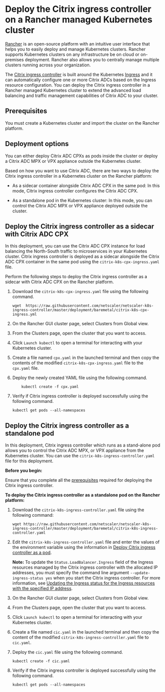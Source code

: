 # Deploy the Citrix ingress controller on a Rancher managed Kubernetes cluster

[Rancher](https://rancher.com/) is an open-source platform with an intuitive user interface that helps you to easily deploy and manage Kubernetes clusters. Rancher supports Kubernetes clusters on any infrastructure be on cloud or on-premises deployment. Rancher also allows you to centrally manage multiple clusters running across your organization.

 The [Citrix ingress controller](/docs/index.md) is built around the Kubernetes [Ingress](https://kubernetes.io/docs/concepts/services-networking/ingress/) and it can automatically configure one or more Citrix ADCs based on the Ingress resource configuration. You can deploy the Citrix ingress controller in a Rancher managed Kubernetes cluster to extend the advanced load balancing and traffic management capabilities of Citrix ADC to your cluster.

## Prerequisites

You must create a Kubernetes cluster and import the cluster on the Rancher platform.

## Deployment options

 You can either deploy Citrix ADC CPXs as pods inside the cluster or deploy a Citrix ADC MPX or VPX appliance outside the Kubernetes cluster.

Based on how you want to use Citrix ADC, there are two ways to deploy the Citrix ingress controller in a Kubernetes cluster on the Rancher platform:

-  As a sidecar container alongside Citrix ADC CPX in the same pod: In this mode, Citrix ingress controller configures the Citrix ADC CPX.
  
-  As a standalone pod in the Kubernetes cluster: In this mode, you can control the Citrix ADC MPX or VPX appliance deployed outside the cluster.

## Deploy the Citrix ingress controller as a sidecar with Citrix ADC CPX

In this deployment, you can use the Citrix ADC CPX instance for load balancing the North-South traffic to microservices in your Kubernetes cluster. Citrix ingress controller is deployed as a sidecar alongside the Citrix ADC CPX container in the same pod using the `citrix-k8s-cpx-ingress.yaml` file.

Perform the following steps to deploy the Citrix ingress controller as a sidecar with Citrix ADC CPX on the Rancher platform.

1.  Download the `citrix-k8s-cpx-ingress.yaml` file using the following command.

        wget  https://raw.githubusercontent.com/netscaler/netscaler-k8s-ingress-controller/master/deployment/baremetal/citrix-k8s-cpx-ingress.yml

1.  On the Rancher GUI cluster page, select Clusters from Global view.
1.  From the Clusters page, open the cluster that you want to access.
1.  Click `Launch kubectl` to open a terminal for interacting with your Kubernetes cluster.
1.  Create a file named `cpx.yaml` in the launched terminal and then copy the contents of the modified `citrix-k8s-cpx-ingress.yaml` file to the `cpx.yaml` file.
1.  Deploy the newly created YAML file using the following command.

            kubectl create -f cpx.yaml
1.  Verify if Citrix ingress controller is deployed successfully using the following command.

        kubectl get pods --all-namespaces

## Deploy the Citrix ingress controller as a standalone pod

In this deployment, Citrix ingress controller which runs as a stand-alone pod allows you to control the Citrix ADC MPX, or VPX appliance from the Kubernetes cluster. You can use the `citrix-k8s-ingress-controller.yaml` file for this deployment.

**Before you begin:**

Ensure that you complete all the [prerequisites](deploy-cic-yaml.md#prerequisites) required for deploying the Citrix ingress controller.

**To deploy the Citrix ingress controller as a standalone pod on the Rancher platform:**

1.  Download the  `citrix-k8s-ingress-controller.yaml` file using the following command:

        wget https://raw.githubusercontent.com/netscaler/netscaler-k8s-ingress-controller/master/deployment/baremetal/citrix-k8s-ingress-controller.yaml

1.  Edit the `citrix-k8s-ingress-controller.yaml` file and enter the values of the environment variable using the information in [Deploy Citrix ingress controller as a pod](deploy-cic-yaml.md#deploy-citrix-ingress-controller-as-a-pod).

     **Note:** To update the `Status.LoadBalancer.Ingress` field of the Ingress resources managed by the Citrix ingress controller with the allocated IP addresses, you must specify the command line argument `--update-ingress-status yes` when you start the Citrix ingress controller. For more information, see [Updating the Ingress status for the Ingress resources with the specified IP address](https://developer-docs.citrix.com/projects/citrix-k8s-ingress-controller/en/latest/configure/ingress-classes/#updating-the-ingress-status-for-the-ingress-resources-with-the-specified-ip-address).

1.  On the Rancher GUI cluster page, select Clusters from Global view.
1.  From the Clusters page, open the cluster that you want to access.
1.  Click `Launch kubectl` to open a terminal for interacting with your Kubernetes cluster.
1.  Create a file named `cic.yaml` in the launched terminal and then copy the content of the modified `citrix-k8s-ingress-controller.yaml` file to `cic.yaml`.
1.  Deploy the `cic.yaml` file using the following command.

        kubectl create -f cic.yaml

1.  Verify if the Citrix ingress controller is deployed successfully using the following command.

        kubectl get pods --all-namespaces
